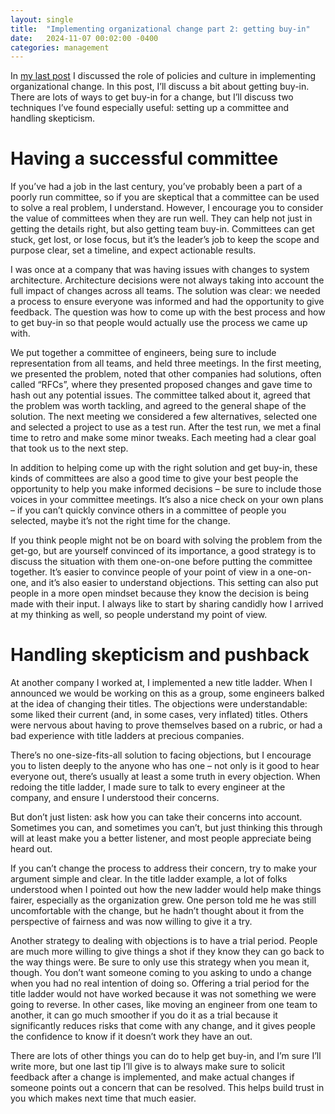 ```yaml
---
layout: single
title:  "Implementing organizational change part 2: getting buy-in"
date:   2024-11-07 00:02:00 -0400
categories: management
---
```

In [my last post](/management/2024/11/06/Implementing-organizational-change-part-1-culture-and-policies.html) I discussed the role of policies and culture in implementing organizational change. In this post, I’ll discuss a bit about getting buy-in. There are lots of ways to get buy-in for a change, but I’ll discuss two techniques I’ve found especially useful: setting up a committee and handling skepticism.

# Having a successful committee
If you’ve had  a job in the last century, you’ve probably been a part of a poorly run committee, so if you are skeptical that a committee can be used to solve a real problem, I understand. However, I encourage you to consider the value of committees when they are run well. They can help not just in getting the details right, but also getting team buy-in. Committees can get stuck, get lost, or lose focus, but it’s the leader’s job to keep the scope and purpose clear, set a timeline, and expect actionable results.

I was once at a company that was having issues with changes to system architecture. Architecture decisions were not always taking into account the full impact of changes across all teams. The solution was clear: we needed a process to ensure everyone was informed and had the opportunity to give feedback. The question was how to come up with the best process and how to get buy-in so that people would actually use the process we came up with.

We put together a committee of engineers, being sure to include representation from all teams, and held three meetings. In the first meeting, we presented the problem, noted that other companies had solutions, often called “RFCs”, where they presented proposed changes and gave time to hash out any potential issues. The committee talked about it, agreed that the problem was worth tackling, and agreed to the general shape of the solution. The next meeting we considered a few alternatives, selected one and selected a project to use as a test run. After the test run, we met a final time to retro and make some minor tweaks. Each meeting had a clear goal that took us to the next step.

In addition to helping come up with the right solution and get buy-in, these kinds of committees are also a good time to give your best people the opportunity to help you make informed decisions – be sure to include those voices in your committee meetings. It’s also a nice check on your own plans – if you can’t quickly convince others in a committee of people you selected, maybe it’s not the right time for the change.

If you think people might not be on board with solving the problem from the get-go, but are yourself convinced of its importance, a good strategy is to discuss the situation with them one-on-one before putting the committee together. It’s easier to convince people of your point of view in a one-on-one, and it’s also easier to understand objections. This setting can also put people in a more open mindset because they know the decision is being made with their input. I always like to start by sharing candidly how I arrived at my thinking as well, so people understand my point of view.

# Handling skepticism and pushback
At another company I worked at, I implemented a new title ladder. When I announced we would be working on this as a group, some engineers balked at the idea of changing their titles. The objections were understandable: some liked their current (and, in some cases, very inflated) titles. Others were nervous about having to prove themselves based on a rubric, or had a bad experience with title ladders at precious companies.

There’s no one-size-fits-all solution to facing objections, but I encourage you to listen deeply to the anyone who has one – not only is it good to hear everyone out, there’s usually at least a some truth in every objection. When redoing the title ladder, I made sure to talk to every engineer at the company, and ensure I understood their concerns.

But don’t just listen: ask how you can take their concerns into account. Sometimes you can, and sometimes you can’t, but just thinking this through will at least make you a better listener, and most people appreciate being heard out.

If you can’t change the process to address their concern, try to make your argument simple and clear. In the title ladder example, a lot of folks understood when I pointed out how the new ladder would help make things fairer, especially as the organization grew. One person told me he was still uncomfortable with the change, but he hadn’t thought about it from the perspective of fairness and was now willing to give it a try.

Another strategy to dealing with objections is to have a trial period. People are much more willing to give things a shot if they know they can go back to the way things were. Be sure to only use this strategy when you mean it, though. You don’t want someone coming to you asking to undo a change when you had no real intention of doing so. Offering a trial period for the title ladder would not have worked because it was not something we were going to reverse. In other cases, like moving an engineer from one team to another, it can go much smoother if you do it as a trial because it significantly reduces risks that come with any change, and it gives people the confidence to know if it doesn’t work they have an out.

There are lots of other things you can do to help get buy-in, and I’m sure I’ll write more, but one last tip I’ll give is to always make sure to solicit feedback after a change is implemented, and make actual changes if someone points out a concern that can be resolved. This helps build trust in you which makes next time that much easier.